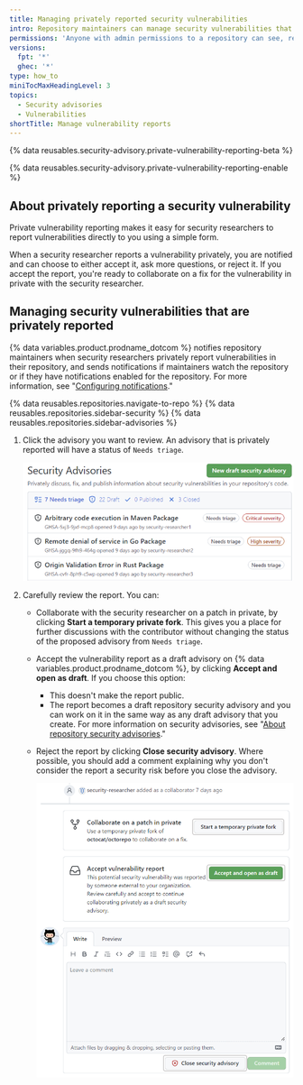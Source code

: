 ```yaml
---
title: Managing privately reported security vulnerabilities
intro: Repository maintainers can manage security vulnerabilities that have been privately reported to them by security researchers for repositories where private vulnerability reporting is enabled.
permissions: 'Anyone with admin permissions to a repository can see, review, and manage privately-reported vulnerabilities for the repository.'
versions:
  fpt: '*'
  ghec: '*'
type: how_to
miniTocMaxHeadingLevel: 3
topics:
  - Security advisories
  - Vulnerabilities
shortTitle: Manage vulnerability reports
---
```


{% data reusables.security-advisory.private-vulnerability-reporting-beta %}

{% data reusables.security-advisory.private-vulnerability-reporting-enable %}

## About privately reporting a security vulnerability

Private vulnerability reporting makes it easy for security researchers to report vulnerabilities directly to you using a simple form. 

When a security researcher reports a vulnerability privately, you are notified and can choose to either accept it, ask more questions, or reject it. If you accept the report, you're ready to collaborate on a fix for the vulnerability in private with the security researcher.

## Managing security vulnerabilities that are privately reported

{% data variables.product.prodname_dotcom %} notifies repository maintainers when security researchers privately report vulnerabilities in their repository, and sends notifications if maintainers watch the repository or if they have notifications enabled for the repository. For more information, see "[Configuring notifications](/account-and-profile/managing-subscriptions-and-notifications-on-github/setting-up-notifications/configuring-notifications)."

{% data reusables.repositories.navigate-to-repo %}
{% data reusables.repositories.sidebar-security %}
{% data reusables.repositories.sidebar-advisories %}
1. Click the advisory you want to review. An advisory that is privately reported will have a status of `Needs triage`.
  
   ![Screenshot showing an example of advisory list](/assets/images/help/security/advisory-list.png)
   
2. Carefully review the report. You can:
   - Collaborate with the security researcher on a patch in private, by clicking **Start a temporary private fork**. This gives you a place for further discussions with the contributor without changing the status of the proposed advisory from `Needs triage`.
   - Accept the vulnerability report as a draft advisory on {% data variables.product.prodname_dotcom %}, by clicking **Accept and open as draft**. If you choose this option:
      - This doesn't make the report public.
      - The report becomes a draft repository security advisory and you can work on it in the same way as any draft advisory that you create.
     For more information on security advisories, see "[About repository security advisories](/code-security/security-advisories/repository-security-advisories/about-repository-security-advisories)."
   - Reject the report by clicking **Close security advisory**. Where possible, you should add a comment explaining why you don't consider the report a security risk before you close the advisory.

     ![Screenshot showing the options available to the repository maintainer when reviewing an externally submitted vulnerability report](/assets/images/help/security/advisory-maintainer-options.png)
